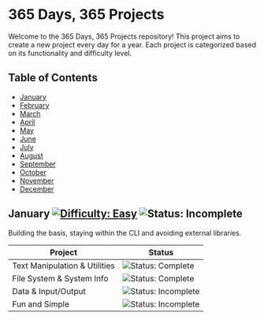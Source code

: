 # 365 Days, 365 Projects

Welcome to the 365 Days, 365 Projects repository! This project aims to create a new project every day for a year. Each project is categorized based on its functionality and difficulty level.

## Table of Contents

- [January](#january)
- [February](#february)
- [March](#march)
- [April](#april)
- [May](#may)
- [June](#june)
- [July](#july)
- [August](#august)
- [September](#september)
- [October](#october)
- [November](#november)
- [December](#december)

## January [![Difficulty: Easy](https://img.shields.io/badge/Difficulty-Easy-brightgreen)](https://img.shields.io/badge/Difficulty-Easy-brightgreen) ![Status: Incomplete](https://img.shields.io/badge/Status-Incomplete-red)

Building the basis, staying within the CLI and avoiding external libraries.

| Project                       | Status                                                                    |
| ----------------------------- | ------------------------------------------------------------------------- |
| Text Manipulation & Utilities | ![Status: Complete](https://img.shields.io/badge/Status-Complete-blue)    |
| File System & System Info     | ![Status: Complete](https://img.shields.io/badge/Status-Complete-blue)    |
| Data & Input/Output           | ![Status: Incomplete](https://img.shields.io/badge/Status-Incomplete-red) |
| Fun and Simple                | ![Status: Incomplete](https://img.shields.io/badge/Status-Incomplete-red) |
